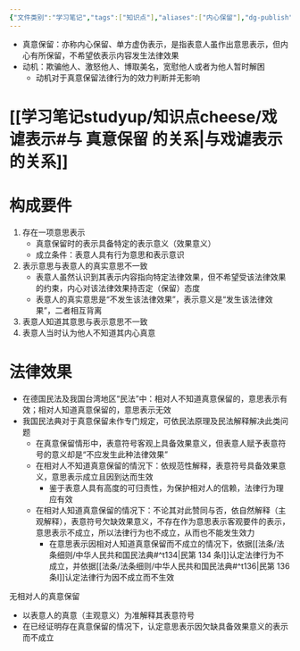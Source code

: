 ```yaml
---
{"文件类别":"学习笔记","tags":["知识点"],"aliases":["内心保留"],"dg-publish":true,"permalink":"/学习笔记studyup/知识点cheese/真意保留/","dgPassFrontmatter":true,"noteIcon":"","created":"2024-07-16T17:20:06.121+08:00","updated":"2024-10-13T21:52:05.802+08:00"}
---
```


- 真意保留：亦称内心保留、单方虚伪表示，是指表意人虽作出意思表示，但内心有所保留，不希望依表示内容发生法律效果
- 动机：欺骗他人、激怒他人、博取美名，宽慰他人或者为他人暂时解困
	- 动机对于真意保留法律行为的效力判断并无影响
# [[学习笔记studyup/知识点cheese/戏谑表示#与 真意保留 的关系\|与戏谑表示的关系]]
# 构成要件
1. 存在一项意思表示
	- 真意保留时的表示具备特定的表示意义（效果意义）
	- 成立条件：表意人具有行为意思和表示意识
2. 表示意思与表意人的真实意思不一致
	- 表意人虽然认识到其表示内容指向特定法律效果，但不希望受该法律效果的约束，内心对该法律效果持否定（保留）态度
	- 表意人的真实意思是“不发生该法律效果”，表示意义是“发生该法律效果”，二者相互背离
3. 表意人知道其意思与表示意思不一致
4. 表意人当时认为他人不知道其内心真意
# 法律效果
- 在德国民法及我国台湾地区“民法”中：相对人不知道真意保留的，意思表示有效；相对人知道真意保留的，意思表示无效
- 我国民法典对于真意保留未作专门规定，可依民法原理及民法解释解决此类问题
	- 在真意保留情形中，表意符号客观上具备效果意义，但表意人赋予表意符号的意义却是“不应发生此种法律效果”
	- 在相对人不知道真意保留的情況下：依规范性解释，表意符号具备效果意义，意思表示成立且因到达而生效
		- 鉴于表意人具有高度的可归责性，为保护相对人的信赖，法律行为理应有效
	- 在相对人知道真意保留的情况下：不论其对此赞同与否，依自然解释（主观解释），表意符号欠缺效果意义，不存在作为意思表示客观要件的表示，意思表示不成立，所以法律行为也不成立，从而也不能发生效力
		- 在意思表示因相对人知道真意保留而不成立的情况下，依据[[法条/法条细则/中华人民共和国民法典#^t134\|民第 134 条Ⅰ]]认定法律行为不成立，并依据[[法条/法条细则/中华人民共和国民法典#^t136\|民第 136 条Ⅰ]]认定法律行为因不成立而不生效

无相对人的真意保留
- 以表意人的真意（主观意义）为准解释其表意符号
- 在已经证明存在真意保留的情况下，认定意思表示因欠缺具备效果意义的表示而不成立